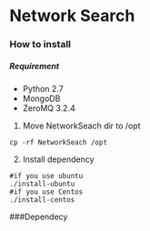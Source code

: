 # Network Search



### How to install
##### Requirement
* Python 2.7
* MongoDB
* ZeroMQ 3.2.4


1. Move NetworkSeach dir to /opt
```
cp -rf NetworkSeach /opt
```
2. Install dependency
```
#if you use ubuntu
./install-ubuntu
#if you use Centos
./install-centos
```


###Dependecy 
